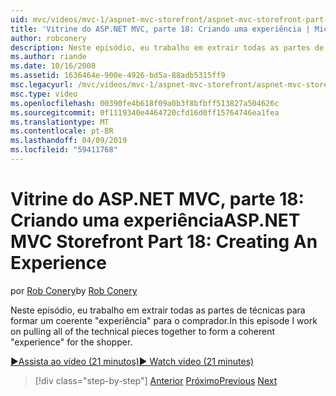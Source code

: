 ```yaml
---
uid: mvc/videos/mvc-1/aspnet-mvc-storefront/aspnet-mvc-storefront-part-18-creating-an-experience
title: 'Vitrine do ASP.NET MVC, parte 18: Criando uma experiência | Microsoft Docs'
author: robconery
description: Neste episódio, eu trabalho em extrair todas as partes de técnicas para formar um coerente 'experiência' para o comprador.
ms.author: riande
ms.date: 10/16/2008
ms.assetid: 1636464e-900e-4926-bd5a-88adb5315ff9
msc.legacyurl: /mvc/videos/mvc-1/aspnet-mvc-storefront/aspnet-mvc-storefront-part-18-creating-an-experience
msc.type: video
ms.openlocfilehash: 00390fe4b618f09a0b3f8bfbff513827a504626c
ms.sourcegitcommit: 0f1119340e4464720cfd16d0ff15764746ea1fea
ms.translationtype: MT
ms.contentlocale: pt-BR
ms.lasthandoff: 04/09/2019
ms.locfileid: "59411768"
---
```

# <a name="aspnet-mvc-storefront-part-18-creating-an-experience"></a><span data-ttu-id="b6d21-103">Vitrine do ASP.NET MVC, parte 18: Criando uma experiência</span><span class="sxs-lookup"><span data-stu-id="b6d21-103">ASP.NET MVC Storefront Part 18: Creating An Experience</span></span>

<span data-ttu-id="b6d21-104">por [Rob Conery](https://github.com/robconery)</span><span class="sxs-lookup"><span data-stu-id="b6d21-104">by [Rob Conery](https://github.com/robconery)</span></span>

<span data-ttu-id="b6d21-105">Neste episódio, eu trabalho em extrair todas as partes de técnicas para formar um coerente "experiência" para o comprador.</span><span class="sxs-lookup"><span data-stu-id="b6d21-105">In this episode I work on pulling all of the technical pieces together to form a coherent "experience" for the shopper.</span></span>

[<span data-ttu-id="b6d21-106">&#9654;Assista ao vídeo (21 minutos)</span><span class="sxs-lookup"><span data-stu-id="b6d21-106">&#9654; Watch video (21 minutes)</span></span>](https://channel9.msdn.com/Blogs/ASP-NET-Site-Videos/aspnet-mvc-storefront-part-18-creating-an-experience)

> [!div class="step-by-step"]
> <span data-ttu-id="b6d21-107">[Anterior](aspnet-mvc-storefront-part-17-checkout-with-jeff-atwood.md)
> [Próximo](aspnet-mvc-storefront-part-19-processing-orders-with-windows-workflow.md)</span><span class="sxs-lookup"><span data-stu-id="b6d21-107">[Previous](aspnet-mvc-storefront-part-17-checkout-with-jeff-atwood.md)
[Next](aspnet-mvc-storefront-part-19-processing-orders-with-windows-workflow.md)</span></span>
